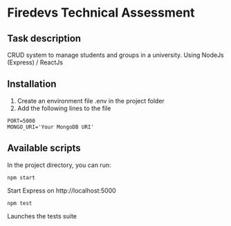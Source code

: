 # Firedevs Technical Assessment

## Task description
CRUD system to manage students and groups in a university. Using NodeJs (Express) / ReactJs

## Installation
1. Create an environment file .env in the project folder
2. Add the following lines to the file
```
PORT=5000
MONGO_URI='Your MongoDB URI'
```
## Available scripts
In the project directory, you can run:

```
npm start
```
Start Express on http://localhost:5000


```
npm test
```
Launches the tests suite